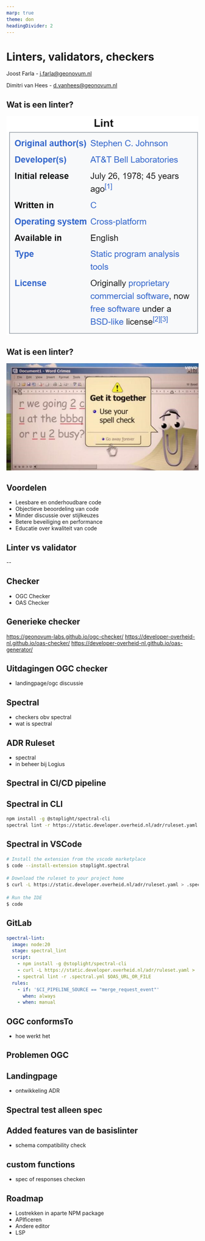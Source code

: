 ```yaml
---
marp: true
theme: don
headingDivider: 2
---
```

# Linters, validators, checkers
<!-- _class: title -->

Joost Farla - <j.farla@geonovum.nl>

Dimitri van Hees - <d.vanhees@geonovum.nl>

## Wat is een linter?

![lint](lint.png)

## Wat is een linter?

![clippy](clippy.png)

## Voordelen

- Leesbare en onderhoudbare code
- Objectieve beoordeling van code
- Minder discussie over stijlkeuzes
- Betere beveiliging en performance
- Educatie over kwaliteit van code

## Linter vs validator

--

## Checker

- OGC Checker
- OAS Checker

## Generieke checker

<https://geonovum-labs.github.io/ogc-checker/>
<https://developer-overheid-nl.github.io/oas-checker/>
<https://developer-overheid-nl.github.io/oas-generator/>

## Uitdagingen OGC checker

- landingpage/ogc discussie

## Spectral

- checkers obv spectral
- wat is spectral

## ADR Ruleset

- spectral
- in beheer bij Logius

## Spectral in CI/CD pipeline

## Spectral in CLI

```bash
npm install -g @stoplight/spectral-cli
spectral lint -r https://static.developer.overheid.nl/adr/ruleset.yaml $OAS_URL_OR_FILE
```

## Spectral in VSCode

```bash
# Install the extension from the vscode marketplace
$ code --install-extension stoplight.spectral

# Download the ruleset to your project home
$ curl -L https://static.developer.overheid.nl/adr/ruleset.yaml > .spectral.yml

# Run the IDE
$ code
```

## GitLab

```yaml
spectral-lint:
  image: node:20
  stage: spectral_lint
  script:
    - npm install -g @stoplight/spectral-cli
    - curl -L https://static.developer.overheid.nl/adr/ruleset.yaml > .spectral.yml
    - spectral lint -r .spectral.yml $OAS_URL_OR_FILE
  rules:
    - if: '$CI_PIPELINE_SOURCE == "merge_request_event"'
      when: always
    - when: manual
```

## OGC conformsTo

- hoe werkt het

## Problemen OGC

## Landingpage

- ontwikkeling ADR

## Spectral test alleen spec

## Added features van de basislinter

- schema compatibility check

## custom functions

- spec of responses checken

## Roadmap

- Lostrekken in aparte NPM package
- APIficeren
- Andere editor
- LSP
